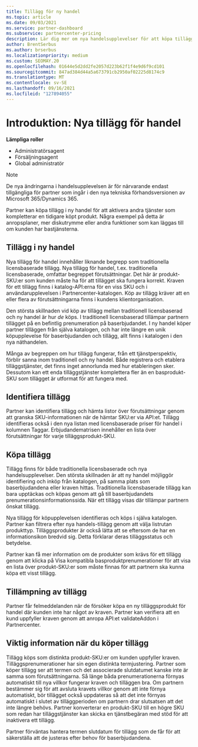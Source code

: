 ```yaml
---
title: Tillägg för ny handel
ms.topic: article
ms.date: 09/03/2021
ms.service: partner-dashboard
ms.subservice: partnercenter-pricing
description: Lär dig mer om nya handelsupplevelser för att köpa tillägg.
author: BrentSerbus
ms.author: brserbus
ms.localizationpriority: medium
ms.custom: SEOMAY.20
ms.openlocfilehash: 01644e5d2dd2fe2057d223b62f1f4e9d6f9cd101
ms.sourcegitcommit: 847ad384d44a5a673791cb2950af02225d8174c9
ms.translationtype: MT
ms.contentlocale: sv-SE
ms.lasthandoff: 09/16/2021
ms.locfileid: "127894055"
---
```

# <a name="introduction-new-commerce-add-ons"></a>Introduktion: Nya tillägg för handel

**Lämpliga roller**

- Administratörsagent
- Försäljningsagent
- Global administratör

> [!Note] 
> De nya ändringarna i handelsupplevelsen är för närvarande endast tillgängliga för partner som ingår i den nya tekniska förhandsversionen av Microsoft 365/Dynamics 365.

Partner kan köpa tillägg i ny handel för att aktivera andra tjänster som kompletterar en tidigare köpt produkt. Några exempel på detta är anropsplaner, mer diskutrymme eller andra funktioner som kan läggas till om kunden har bastjänsterna.



## <a name="add-ons-in-new-commerce"></a>Tillägg i ny handel ## 

Nya tillägg för handel innehåller liknande begrepp som traditionella licensbaserade tillägg. Nya tillägg för handel, t.ex. traditionella licensbaserade, omfattar begreppet förutsättningar. Det här är produkt-SKU:er som kunden måste ha för att tillägget ska fungera korrekt. Kraven för ett tillägg finns i katalog-API:erna för en viss SKU och i användarupplevelsen i Partnercenter-katalogen. Köp av tillägg kräver att en eller flera av förutsättningarna finns i kundens klientorganisation.
 
Den största skillnaden vid köp av tillägg mellan traditionell licensbaserad och ny handel är hur *de* köps. I traditionell licensbaserad tillämpar partnern tillägget på en befintlig prenumeration på baserbjudandet. I ny handel köper partner tilläggen från själva katalogen, och har inte längre en unik köpupplevelse för baserbjudanden och tillägg, allt finns i katalogen i den nya näthandelen.

Många av begreppen om hur tillägg fungerar, från ett tjänstperspektiv, förblir sanna inom traditionell och ny handel. Både registrera och etablera tilläggstjänster, det finns inget annorlunda med hur etableringen sker. Dessutom kan ett enda tilläggstjänster komplettera fler än en basprodukt-SKU som tillägget är utformat för att fungera med.

## <a name="identifying-add-ons"></a>Identifiera tillägg ##

Partner kan identifiera tillägg och hämta listor över förutsättningar genom att granska SKU-informationen när de hämtar SKU:er via API:et. Tillägg identifieras också i den nya listan med licensbaserade priser för handel i kolumnen Taggar. Erbjudandematrisen innehåller en lista över förutsättningar för varje tilläggsprodukt-SKU.

## <a name="purchasing-add-ons"></a>Köpa tillägg ##

Tillägg finns för både traditionella licensbaserade och nya handelsupplevelser. Den största skillnaden är att ny handel möjliggör identifiering och inköp från katalogen, på samma plats som baserbjudandena eller kraven hittas. Traditionella licensbaserade tillägg kan bara upptäckas och köpas genom att gå till baserbjudandets prenumerationsinformationssida. När ett tillägg visas där tillämpar partnern önskat tillägg.


Nya tillägg för köpupplevelsen identifieras och köps i själva katalogen. Partner kan filtrera efter nya handels-tillägg genom att välja listrutan produkttyp. Tilläggsprodukter är också lätta att se eftersom de har en informationsikon bredvid sig. Detta förklarar deras tilläggsstatus och betydelse.


Partner kan få mer information om de produkter  som krävs för ett tillägg genom att klicka på Visa kompatibla basproduktprenumerationer för att visa en lista över produkt-SKU:er som måste finnas för att partnern ska kunna köpa ett visst tillägg.


## <a name="add-on-enforcement"></a>Tillämpning av tillägg ##

Partner får felmeddelanden när de försöker köpa en ny tilläggsprodukt för handel där kunden inte har något av kraven. Partner kan verifiera att en kund uppfyller kraven genom att anropa API:et validateAddon i Partnercenter.

## <a name="important-details-when-purchasing-add-ons"></a>Viktig information när du köper tillägg ##

Tillägg köps som distinkta produkt-SKU:er om kunden uppfyller kraven. Tilläggsprenumerationer har sin egen distinkta termjustering. Partner som köper tillägg ser att termen och det associerade slutdatumet kanske inte är samma som förutsättningarna. Så länge båda prenumerationerna förnyas automatiskt till nya villkor fungerar kraven och tilläggen bra. Om partnern bestämmer sig för att avsluta kravets villkor genom att inte förnya automatiskt, bör tillägget också uppdateras så att det inte förnyas automatiskt i slutet av tilläggperioden om partnern drar slutsatsen att det inte längre behövs.  Partner konverterar en produkt-SKU till en högre SKU som redan har tilläggstjänster kan skicka en tjänstbegäran med stöd för att inaktivera ett tillägg.

Partner förväntas hantera termen slutdatum för tillägg som de får för att säkerställa att de justeras efter behov för baserbjudandena.

